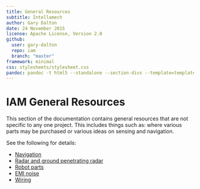 ```yaml
---
title: General Resources
subtitle: Intellamech
author: Gary Dalton
date: 24 November 2015
license: Apache License, Version 2.0
github:
  user: gary-dalton
  repo: iam
  branch: "master"
framework: minimal
css: stylesheets/stylesheet.css
pandoc: pandoc -t html5 --standalone --section-divs --template=template_github.html index.md -o index.html
---
```


# IAM General Resources

This section of the documentation contains general resources that are not
specific to any one project. This includes things such as: where various parts
may be purchased or various ideas on sensing and navigation.

See the following for details:
- [Navigation](navigation.md)
- [Radar and ground penetrating radar](radar.md)
- [Robot parts](parts.md)
- [EMI noise](emi_noise.md)
- [Wiring](wiring.md)
